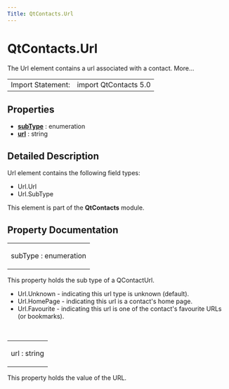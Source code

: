 ```yaml
---
Title: QtContacts.Url
---
```


# QtContacts.Url

<span class="subtitle"></span>
<!-- $$$Url-brief -->
<p>The Url element contains a url associated with a contact. More...</p>
<!-- @@@Url -->
<table class="alignedsummary">
<tr><td class="memItemLeft rightAlign topAlign"> Import Statement:</td><td class="memItemRight bottomAlign"> import QtContacts 5.0</td></tr></table><ul>
</ul>
<h2 id="properties">Properties</h2>
<ul>
<li class="fn"><b><b><a href="#subType-prop">subType</a></b></b> : enumeration</li>
<li class="fn"><b><b><a href="#url-prop">url</a></b></b> : string</li>
</ul>
<!-- $$$Url-description -->
<h2 id="details">Detailed Description</h2>
</p>
<p>Url element contains the following field types:</p>
<ul>
<li>Url.Url</li>
<li>Url.SubType</li>
</ul>
<p>This element is part of the <b>QtContacts</b> module.</p>
<!-- @@@Url -->
<h2>Property Documentation</h2>
<!-- $$$subType -->
<table class="qmlname"><tr valign="top" id="subType-prop"><td class="tblQmlPropNode"><p><span class="name">subType</span> : <span class="type">enumeration</span></p></td></tr></table><p>This property holds the sub type of a QContactUrl.</p>
<ul>
<li>Url.Unknown - indicating this url type is unknown (default).</li>
<li>Url.HomePage - indicating this url is a contact's home page.</li>
<li>Url.Favourite - indicating this url is one of the contact's favourite URLs (or bookmarks).</li>
</ul>
<!-- @@@subType -->
<br/>
<!-- $$$url -->
<table class="qmlname"><tr valign="top" id="url-prop"><td class="tblQmlPropNode"><p><span class="name">url</span> : <span class="type">string</span></p></td></tr></table><p>This property holds the value of the URL.</p>
<!-- @@@url -->
<br/>
